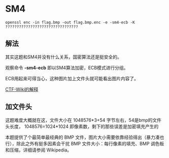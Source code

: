 # SM4
```openssl enc -in flag.bmp -out flag.bmp.enc -e -sm4-ecb -K ????????????????????????????????```

## 解法
其实这题和SM4并没有什么关系，国密算法还是挺安全的。

观察命令 **-sm4-ecb** 即以SM4算法加密，ECB模式进行分组。

ECB用起来可得当心，这种图片加上文件头就可能看出图片内容了。

[CTF-Wiki的解释](https://ctf-wiki.github.io/ctf-wiki/crypto/blockcipher/mode/ecb-zh/)

## 加文件头

这题难度大概就在这，文件大小在 1048576*3+54 字节左右，54是bmp的文件头长度， 1048576=1024\*1024 即像素数，剩下的那些误差是加密填充产生的

本题提供了个最简单最经典的 BMP 文件，图片大小需要依靠经验得出（暴力凑也行），除此之外有挺多因素会干扰 BMP 文件大小：每行像素的填充、BMP 调色板和压缩，详细请参阅 Wikipedia。
